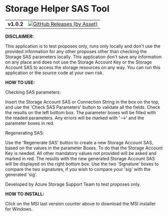 # Storage Helper SAS Tool

<table>
<!--
  <tr>
    <td>
	<b>
		Repo: test v2
    </b>
	</td>    
    <td>
		<a href="https://github.com/LuisFilipe236/test/releases/tag/v2"><img alt="GitHub Releases (by Asset)" src="https://img.shields.io/github/downloads/LuisFilipe236/test/v2/total?label=downloads"></a>
		<a href="https://github.com/LuisFilipe236/test/releases/download/v2/512.txt"><img alt="GitHub Releases (by Asset)" src="https://img.shields.io/github/downloads/LuisFilipe236/test/v2/512.txt?label=downloads"></a>
    </td>
  </tr>
//-->
  <tr>
    <td>
	<b>
		v1.0.2
    </b>
	</td>    
    <td>
<!--
		<a href="./"><img alt="GitHub Releases (by Asset)" src="https://img.shields.io/github/downloads/LuisFilipe236/Storage-Helper-SAS-Tool/v1.0.2/total?label=downloads"></a>
		<a href="1.txt"><img alt="GitHub Releases (by Asset)" src="https://img.shields.io/github/downloads/LuisFilipe236/Storage-Helper-SAS-Tool/v1.0.2/1.txt?label=downloads"></a>
//-->
		<a href="Storage.Helper.SAS.Tool.Installer.msi"><img alt="GitHub Releases (by Asset)" src="https://img.shields.io/github/downloads/LuisFilipe236/Storage-Helper-SAS-Tool/v1.0.2/Storage.Helper.SAS.Tool.Installer.msi?label=downloads"></a>
    </td>
  </tr>
</table>



<b>DISCLAIMER:</b>

This application is to test proposes only, runs only locally and don't use the provided information for any other proposes other than checking the Storage SAS parameters locally.
This application don't save any information on any place and does not use the Storage Account Key or the Storage Account SAS to access the storage resources on any way.
You can run this application or the source code at your own risk.



<b>HOW TO USE:</b>

Checking SAS parameters:

Insert the Storage Account SAS or Connection String in the box on the top, and use the 'Check SAS Parameters' button to validate all the fields.
Check the results on the left bottom box. The parameter boxes will be filled with the readed parameters.
Any errors will be marked with '-->' and the parameter boxes in red.

Regenerating SAS:

Use the 'Regenerate SAS' button to create a new Storage Account SAS, based on the values in the parameter Boxes.
To do that the Storage Account Key is needed. All other mandatory values not provided will be asked and marked in red.
The results with the new generated Storage Account SAS will be displayed on the right bottom box.
Use the two 'Signature' boxes to compare the two signatures, if you wish to compare your 'sig' with the generated 'sig'.

Developed by Azure Storage Support Team to test proposes only.

 
  
<b>HOW TO INSTALL:</b>

Click on the MSI last version counter above to download the MSI installer for Windows.

